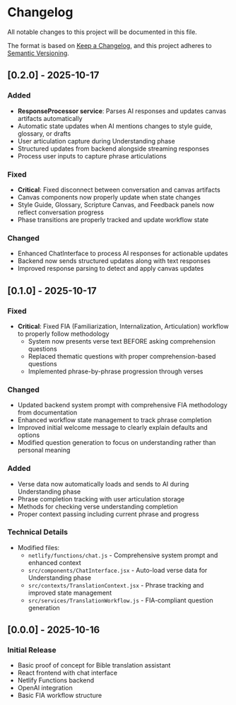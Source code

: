 # Changelog

All notable changes to this project will be documented in this file.

The format is based on [Keep a Changelog](https://keepachangelog.com/en/1.0.0/),
and this project adheres to [Semantic Versioning](https://semver.org/spec/v2.0.0.html).

## [0.2.0] - 2025-10-17

### Added
- **ResponseProcessor service**: Parses AI responses and updates canvas artifacts automatically
- Automatic state updates when AI mentions changes to style guide, glossary, or drafts
- User articulation capture during Understanding phase
- Structured updates from backend alongside streaming responses
- Process user inputs to capture phrase articulations

### Fixed
- **Critical**: Fixed disconnect between conversation and canvas artifacts
- Canvas components now properly update when state changes
- Style Guide, Glossary, Scripture Canvas, and Feedback panels now reflect conversation progress
- Phase transitions are properly tracked and update workflow state

### Changed
- Enhanced ChatInterface to process AI responses for actionable updates
- Backend now sends structured updates along with text responses
- Improved response parsing to detect and apply canvas updates

## [0.1.0] - 2025-10-17

### Fixed
- **Critical**: Fixed FIA (Familiarization, Internalization, Articulation) workflow to properly follow methodology
  - System now presents verse text BEFORE asking comprehension questions
  - Replaced thematic questions with proper comprehension-based questions
  - Implemented phrase-by-phrase progression through verses
  
### Changed
- Updated backend system prompt with comprehensive FIA methodology from documentation
- Enhanced workflow state management to track phrase completion
- Improved initial welcome message to clearly explain defaults and options
- Modified question generation to focus on understanding rather than personal meaning

### Added
- Verse data now automatically loads and sends to AI during Understanding phase
- Phrase completion tracking with user articulation storage
- Methods for checking verse understanding completion
- Proper context passing including current phrase and progress

### Technical Details
- Modified files:
  - `netlify/functions/chat.js` - Comprehensive system prompt and enhanced context
  - `src/components/ChatInterface.jsx` - Auto-load verse data for Understanding phase
  - `src/contexts/TranslationContext.jsx` - Phrase tracking and improved state management
  - `src/services/TranslationWorkflow.js` - FIA-compliant question generation

## [0.0.0] - 2025-10-16

### Initial Release
- Basic proof of concept for Bible translation assistant
- React frontend with chat interface
- Netlify Functions backend
- OpenAI integration
- Basic FIA workflow structure
